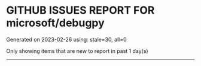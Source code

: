 
# GITHUB ISSUES REPORT FOR microsoft/debugpy


Generated on 2023-02-26 using: stale=30, all=0


Only showing items that are new to report in past 1 day(s)


---
